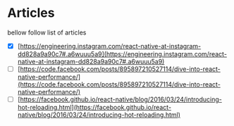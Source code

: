 # Articles
bellow follow list of articles

- [x] [https://engineering.instagram.com/react-native-at-instagram-dd828a9a90c7#.a6wuuu5a9](https://engineering.instagram.com/react-native-at-instagram-dd828a9a90c7#.a6wuuu5a9)
- [ ] [https://code.facebook.com/posts/895897210527114/dive-into-react-native-performance/](https://code.facebook.com/posts/895897210527114/dive-into-react-native-performance/)
- [ ] [https://facebook.github.io/react-native/blog/2016/03/24/introducing-hot-reloading.html](https://facebook.github.io/react-native/blog/2016/03/24/introducing-hot-reloading.html)
